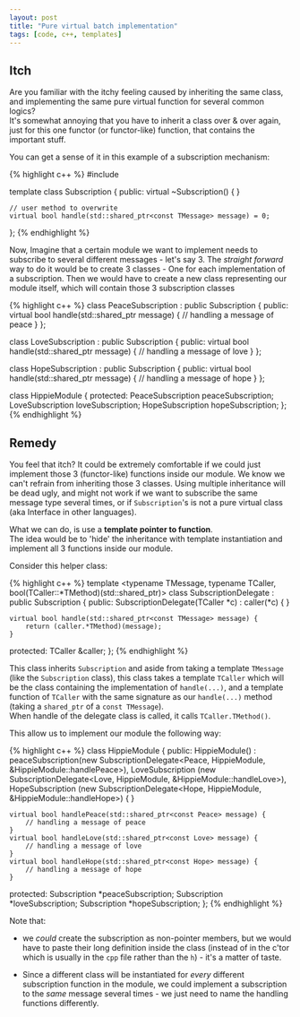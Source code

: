 ```yaml
---
layout: post
title: "Pure virtual batch implementation"
tags: [code, c++, templates]
---
```


Itch
----

Are you familiar with the itchy feeling caused by inheriting the same class,
and implementing the same pure virtual function for several common logics?<br>
It's somewhat annoying that you have to inherit a class over & over again,
just for this one functor (or functor-like) function, that contains the important stuff.

You can get a sense of it in this example of a subscription mechanism:

{% highlight c++ %}
#include <memory>

template <typename TMessage>
class Subscription {
public:
    virtual ~Subscription() {
    }

    // user method to overwrite
    virtual bool handle(std::shared_ptr<const TMessage> message) = 0;
};
{% endhighlight %}

Now, Imagine that a certain module we want to implement needs to subscribe to several different
messages - let's say 3. The *straight forward* way to do it would be to create 3 classes - One for
each implementation of a subscription. Then we would have to create a new class representing our
module itself, which will contain those 3 subscription classes

{% highlight c++ %}
class PeaceSubscription : public Subscription<Peace> {
public:
    virtual bool handle(std::shared_ptr<const Peace> message) {
        // handling a message of peace
    }
};

class LoveSubscription : public Subscription<Love> {
public:
    virtual bool handle(std::shared_ptr<const Love> message) {
        // handling a message of love
    }
};

class HopeSubscription : public Subscription<Hope> {
public:
    virtual bool handle(std::shared_ptr<const Hope> message) {
        // handling a message of hope
    }
};

class HippieModule {
protected:
    PeaceSubscription peaceSubscription;
    LoveSubscription loveSubscription;
    HopeSubscription hopeSubscription;
};
{% endhighlight %}

Remedy
------

You feel that itch?
It could be extremely comfortable if we could just implement those 3 (functor-like) functions inside
our module. We know we can't refrain from inheriting those 3 classes. Using multiple inheritance
will be dead ugly, and might not work if we want to subscribe the same message type several times,
or if `Subscription`'s is not a pure virtual class (aka Interface in other languages).

What we can do, is use a **template pointer to function**.<br>
The idea would be to 'hide' the inheritance with template instantiation and implement all 3
functions inside our module.

Consider this helper class:

{% highlight c++ %}
template <typename TMessage, typename TCaller, bool(TCaller::*TMethod)(std::shared_ptr<const TMessage>)>
class SubscriptionDelegate : public Subscription<TMessage> {
public:
    SubscriptionDelegate(TCaller *c) :
        caller(*c) {
    }

    virtual bool handle(std::shared_ptr<const TMessage> message) {
        return (caller.*TMethod)(message);
    }

protected:
    TCaller &caller;
};
{% endhighlight %}

This class inherits `Subscription` and aside from taking a template `TMessage` (like the
`Subscription` class), this class takes a template `TCaller` which will be the class containing
the implementation of `handle(...)`, and a template function of `TCaller` with the same signature
as our `handle(...)` method (taking a `shared_ptr` of a `const TMessage`).<br>
When handle of the delegate class is called, it calls `TCaller.TMethod()`.

This allow us to implement our module the following way:

{% highlight c++ %}
class HippieModule {
public:
    HippieModule() :
        peaceSubscription(new SubscriptionDelegate<Peace, HippieModule, &HippieModule::handlePeace>),
        LoveSubscription (new SubscriptionDelegate<Love,  HippieModule, &HippieModule::handleLove>),
        HopeSubscription (new SubscriptionDelegate<Hope,  HippieModule, &HippieModule::handleHope>) {
    }

    virtual bool handlePeace(std::shared_ptr<const Peace> message) {
        // handling a message of peace
    }
    virtual bool handleLove(std::shared_ptr<const Love> message) {
        // handling a message of love
    }
    virtual bool handleHope(std::shared_ptr<const Hope> message) {
        // handling a message of hope
    }

protected:
    Subscription *peaceSubscription;
    Subscription *loveSubscription;
    Subscription *hopeSubscription;
};
{% endhighlight %}

Note that:

* we *could* create the subscription as non-pointer members, but we would have to paste
their long definition inside the class (instead of in the c'tor which is usually in the `cpp` file
rather than the `h`) - it's a matter of taste.

* Since a different class will be instantiated for *every* different subscription function in the
module, we could implement a subscription to the *same* message several times - we just need to
name the handling functions differently.
